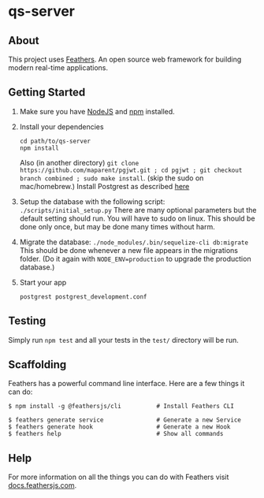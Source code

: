 # qs-server

> 

## About

This project uses [Feathers](http://feathersjs.com). An open source web framework for building modern real-time applications.

## Getting Started

1. Make sure you have [NodeJS](https://nodejs.org/) and [npm](https://www.npmjs.com/) installed.
2. Install your dependencies

    ```
    cd path/to/qs-server
    npm install
    ```
    Also (in another directory) `git clone https://github.com/maparent/pgjwt.git ; cd pgjwt ; git checkout branch combined ; sudo make install`. (skip the sudo on mac/homebrew.)
    Install Postgrest as described [here](https://postgrest.org/en/v7.0.0/install.html)

3. Setup the database with the following script:
    `./scripts/initial_setup.py`
    There are many optional parameters but the default setting should run. You will have to sudo on linux.
    This should be done only once, but may be done many times without harm.


4. Migrate the database:
    `./node_modules/.bin/sequelize-cli db:migrate`
    This should be done whenever a new file appears in the migrations folder.
    (Do it again with `NODE_ENV=production` to upgrade the production database.)

5. Start your app

    ```
    postgrest postgrest_development.conf
    ```

## Testing

Simply run `npm test` and all your tests in the `test/` directory will be run.

## Scaffolding

Feathers has a powerful command line interface. Here are a few things it can do:

```
$ npm install -g @feathersjs/cli          # Install Feathers CLI

$ feathers generate service               # Generate a new Service
$ feathers generate hook                  # Generate a new Hook
$ feathers help                           # Show all commands
```

## Help

For more information on all the things you can do with Feathers visit [docs.feathersjs.com](http://docs.feathersjs.com).

